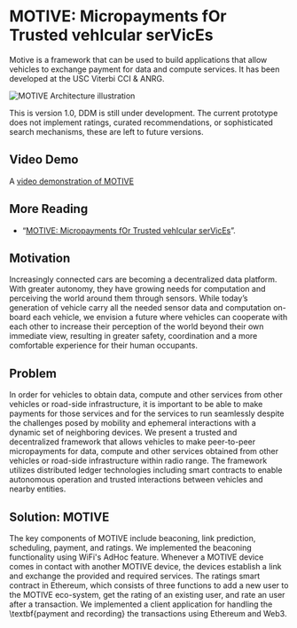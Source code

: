 # MOTIVE: Micropayments fOr Trusted vehIcular serVicEs

Motive is a framework that can be used to build applications that allow vehicles to exchange payment for data and compute services. It has been developed at the USC Viterbi CCI & ANRG.

![MOTIVE Architecture illustration](MOTIVE/documents/Motive-architecture-full.png)

This is version 1.0, DDM is still under development. The current prototype does not implement ratings, curated recommendations, or sophisticated search mechanisms, these are left to future versions.

## Video Demo
A [video demonstration of MOTIVE](https://www.youtube.com/watch?v=qBkDRzxOUrA&feature=youtu.be)

## More Reading
* “[MOTIVE: Micropayments fOr Trusted vehIcular serVicEs](https://github.com/ANRGUSC/DDM/blob/master/documents/ddm.pdf)”. 

## Motivation
Increasingly connected cars are becoming a decentralized data platform. With greater autonomy, they have growing needs for computation and perceiving the world around them through sensors. While today’s generation of vehicle carry all the needed sensor data and computation on-board each vehicle, we envision a future where vehicles can cooperate with each other to increase their perception of the world beyond their own immediate view, resulting in greater safety, coordination and a more comfortable experience for their human occupants.
## Problem
In order for vehicles to obtain data, compute and other services from other vehicles or road-side infrastructure, it is important to be able to make payments for those services and for the services to run seamlessly despite the challenges posed by mobility and ephemeral interactions with a dynamic set of neighboring devices. We present a trusted and decentralized framework that allows vehicles to make peer-to-peer micropayments for data, compute and other services obtained from other vehicles or road-side infrastructure within radio range. The framework utilizes distributed ledger technologies including smart contracts to enable autonomous operation and trusted interactions between vehicles and nearby entities.
## Solution: MOTIVE
The key components of MOTIVE include beaconing, link prediction, scheduling, payment, and ratings. We implemented the beaconing functionality using WiFi's AdHoc feature. Whenever a MOTIVE device comes in contact with another MOTIVE device, the devices establish a link and exchange the provided and required services. The ratings smart contract in Ethereum, which consists of three functions to add a new user to the MOTIVE eco-system, get the rating of an existing user, and rate an user after a transaction. We implemented a client application for handling the \textbf{payment and recording} the transactions using Ethereum and Web3.
